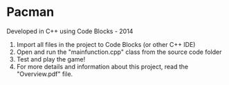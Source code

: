 # Pacman
Developed in C++ using Code Blocks - 2014

1. Import all files in the project to Code Blocks (or other C++ IDE)
2. Open and run the "mainfunction.cpp" class from the source code folder
3. Test and play the game!
4. For more details and information about this project, read the "Overview.pdf" file.
